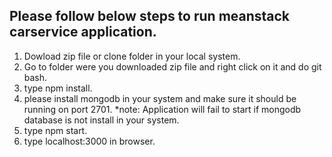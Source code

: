 ## Please follow below steps to run meanstack carservice application.

1) Dowload zip file or clone folder in your local system.
2) Go to folder were you downloaded zip file and right click on it
   and do git bash.
3) type npm install.
4) please install mongodb in your system and make sure it should be 
   running on port 2701.
*note: Application will fail to start if mongodb database is not install 
		in your system.
5) type npm start.
6) type localhost:3000 in browser.
